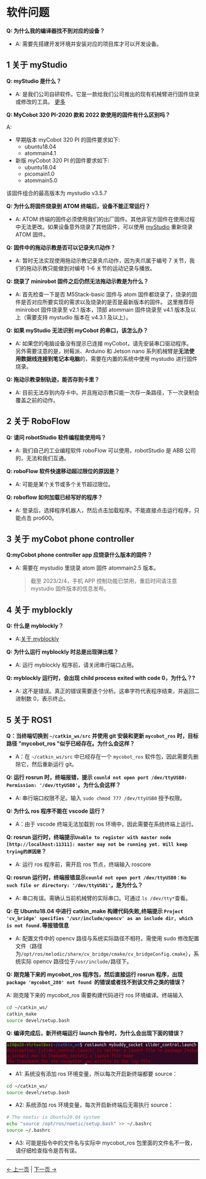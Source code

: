 # 软件问题

**Q: 为什么我的编译器找不到对应的设备？**

- A: 需要先搭建开发环境并安装对应的项目库才可以开发设备。

## 1 关于 myStudio

**Q: myStudio 是什么？**

- A: 是我们公司自研软件。它是一款给我们公司推出的现有机械臂进行固件烧录或修改的工具。 [更多](../../5-BasicApplication/5.2-ApplicationUse/5.2.2-mystudio/320m5/README.md)

**Q: MyCobot 320 PI-2020 款和 2022 款使用的固件有什么区别吗？**

A:

- 早期版本 myCobot 320 PI 的固件要求如下:
  - ubuntu18.04
  - atommain4.1
- 新版 myCobot 320 PI 的固件要求如下:
  - ubuntu18.04
  - picomain1.0
  - atommain5.0

该固件组合的最高版本为 mystudio v3.5.7

**Q: 为什么将固件烧录到 ATOM 终端后，设备不能正常运行？**

- A: ATOM 终端的固件必须使用我们的出厂固件。其他非官方固件在使用过程中无法更改。如果设备意外烧录了其他固件，可以使用 [myStudio](../../5-BasicApplication/5.2-ApplicationUse/5.2.2-mystudio/320m5/README.md) 重新烧录 ATOM 固件。

**Q: 固件中的拖动示教是否可以记录夹爪动作？**

- A: 暂时无法实现使用拖动示教记录夹爪动作，因为夹爪属于编号 7 关节，我们的拖动示教只能做到对编号 1-6 关节的运动记录与播放。

**Q: 烧录了 minirobot 固件之后仍然无法拖动示教是为什么？**

- A: 首先检查一下是否 M5Stack-basic 固件与 atom 固件都烧录了，烧录的固件是否对应所要实现的需求以及烧录的是否是最新版本的固件。
  这里推荐将 minirobot 固件烧录至 v2.1 版本，顶部 atommain 固件烧录至 v4.1 版本及以上（需要支持 mystudio 版本在 v4.3.1 及以上）。

**Q: 如果 myStudio 无法识别 myCobot 的串口，该怎么办？**

- A: 如果您的电脑设备没有提示已连接 myCobot，请先安装串口驱动程序。  
   另外需要注意的是，树莓派、Arduino 和 Jetson nano 系列机械臂是**无法使用数据线连接到笔记本电脑**的，需要在内置的系统中使用 mystudio 进行固件烧录。

**Q: 拖动示教录制轨迹，能否存到卡里？**

- A: 目前无法存到内存卡中。并且拖动示教只能一次存一条路径，下一次录制会覆盖之前的动作。

## 2 关于 RoboFlow

**Q: 请问 robotStudio 软件编程能使用吗？**

- A: 我们自己的工业编程软件 roboFlow 可以使用，robotStudio 是 ABB 公司的，无法和我们互通。

**Q: roboFlow 软件快速移动超过限位的原因是？**

- A: 可能是某个关节或多个关节超过限位。

**Q: roboflow 如何加载已经写好的程序？**

- A: 登录后，选择程序机器人，然后点击加载程序。不能直接点击运行程序，只能点击 pro600。

## 3 关于 myCobot phone controller

**Q:myCobot phone controller app 应烧录什么版本的固件？**

- A: 需要在 mystudio 里烧录 atom 固件 atommain2.5 版本。
  > 截至 2023/2/4，手机 APP 控制功能已禁用，重启时间请注意 mystudio 固件版本的信息发布。

## 4 关于 myblockly

**Q: 什么是 myblockly？**

- A:[关于 myblockly](../../5-BasicApplication/5.2-ApplicationUse/5.2.1-myblockly/320m5/README.md)

**Q: 为什么运行 myblockly 时总是出现弹出框？**

- A: 运行 myblockly 程序前，请关闭串行端口占用。

**Q: myblockly 运行时，会出现 child process exited with code 0，为什么？?**

- A: 这不是错误。真正的错误需要逐个分析。这串字符代表程序结束，并返回二进制数 0，表示终止。

## 5 关于 ROS1

**Q：当终端切换到 `~/catkin_ws/src` 并使用 git 安装和更新 `mycobot_ros` 时，目标路径 "mycobot_ros "似乎已经存在。为什么会这样？**

- A：在 `~/catkin_ws/src` 中已经存在一个 `mycobot_ros` 软件包，因此需要先删除它，然后重新运行 git。

**Q: 运行 rosrun 时，终端报错，提示 `counld not open port /dev/ttyUSB0: Permission: '/dev/ttyUSB0'`。为什么会这样？**

- A: 串行端口权限不足。输入 `sudo chmod 777 /dev/ttyUSB0` 授予权限。

**Q: 为什么 ros 程序不能在 vscode 运行？**

- A：由于 vscode 终端无法加载到 ros 环境中，因此需要在系统终端上运行。

**Q: rosrun 运行时，终端提示`Unable to register with master node [http://localhost:11311]: master may not be running yet. Will keep trying的原因是`？**

- A: 运行 ros 程序前，需开启 ros 节点，终端输入 roscore

**Q: rosrun 运行时，终端报错显示`counld not open port /dev/ttyUSB0：No such file or directory: '/dev/ttyUSB1'`，是为什么？**

- A: 串口有误。需确认当前机械臂的实际串口。可通过 `ls /dev/tty*`查看。

**Q: 在 Ubuntu18.04 中进行 catkin_make 构建代码失败,终端提示 `Project 'cv_bridge' specifies '/usr/include/opencv' as an include dir, which is not found.`等报错信息**

- A: 配置文件中的 opencv 路径与系统实际路径不相符。需使用 sudo 修改配置文件（路径为`/opt/ros/melodic/share/cv_bridge/cmake/cv_bridgeConfig.cmake`），系统实际 opencv 路径位于`/usr/include/`路径下。

**Q: 刚克隆下来的 mycobot_ros 程序包，然后直接运行 rosrun 程序，出现 `package 'mycobot_280' not found `的错误或者找不到该文件之类的错误？**

A: 刚克隆下来的 mycobot_ros 需要构建代码进行 ros 环境编译。终端输入

```bash
cd ~/catkin_ws/
catkin_make
source devel/setup.bash
```

**Q: 编译完成后，新开终端运行 launch 指令时，为什么会出现下面的错误？**

<img src = ../../../resources/3-UserNotes/17.4.3-1.png
width ="500"  align = "center">

- A1: 系统没有添加 ros 环境变量，所以每次开启新终端都要 source：

```bash
cd ~/catkin_ws/
source devel/setup.bash
```

- A2: 系统添加 ros 环境变量，每次开启新终端后无需执行 source：

```bash
# The noetic is Ubuntu20.04 system
echo "source /opt/ros/noetic/setup.bash" >> ~/.bashrc
source ~/.bashrc
```

- A3: 可能是指令中的文件名与实际中 mycobot_ros 包里面的文件名不一致，请仔细检查指令是否有误。

---

[← 上一页](./1_driver.md) | [下一页 →](./3_hardware.md)
